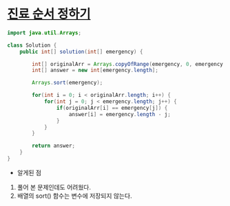 # [진료 순서 정하기](https://school.programmers.co.kr/learn/courses/30/lessons/120835)
```java
import java.util.Arrays;

class Solution {
    public int[] solution(int[] emergency) {

        int[] originalArr = Arrays.copyOfRange(emergency, 0, emergency.length);
        int[] answer = new int[emergency.length];

        Arrays.sort(emergency);

        for(int i = 0; i < originalArr.length; i++) {
            for(int j = 0; j < emergency.length; j++) {
                if(originalArr[i] == emergency[j]) {
                    answer[i] = emergency.length - j;
                }
            }
        }

        return answer;
    }
}
```

- 알게된 점
1. 풀어 본 문제인데도 어려웠다.
2. 배열의 sort() 함수는 변수에 저장되지 않는다.